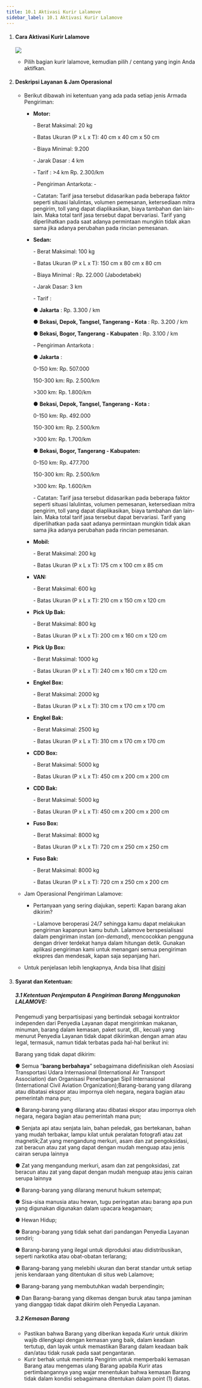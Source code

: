 ```yaml
---
title: 10.1 Aktivasi Kurir Lalamove
sidebar_label: 10.1 Aktivasi Kurir Lalamove
---
```

1. #### C﻿ara Aktivasi Kurir Lalamove

   ![](/img/10.1-cara-aktivasi-kurir-lalamove-dropdown-.png)

   * P﻿ilih bagian kurir lalamove, kemudian pilih / centang yang ingin Anda aktifkan.
2. #### D﻿eskripsi Layanan & Jam Operasional

   * Berikut dibawah ini k﻿etentuan yang ada pada setiap jenis Armada Pengiriman:

     * **M﻿otor:** 

       \- Berat Maksimal: 20 kg

       \- Batas Ukuran (P x L x T): 40 cm x 40 cm x 50 cm

       \-﻿ Biaya Minimal: 9.200

       \-﻿ Jarak Dasar : 4 km

       \-﻿ Tarif : >4 km Rp. 2.300/km

       \-﻿ Pengiriman Antarkota: -

       \-﻿ Catatan: Tarif jasa tersebut didasarikan pada beberapa faktor seperti situasi lalulintas, volumen pemesanan, ketersediaan mitra pengirim, toll yang dapat diaplikasikan, biaya tambahan dan lain-lain. Maka total tarif jasa tersebut dapat bervariasi. Tarif yang diperlihatkan pada saat adanya permintaan mungkin tidak akan sama jika adanya perubahan pada rincian pemesanan.


     * **S﻿edan:**

       \- Berat Maksimal: 100 kg

       \- Batas Ukuran (P x L x T): 150 cm x 80 cm x 80 cm

       \-﻿ Biaya Minimal : Rp. 22.000 (Jabodetabek)

       \-﻿ Jarak Dasar: 3 km

       \-﻿ Tarif : 

       ● **Jakarta** : Rp. 3.300 / km

       ● **Bekasi, Depok, Tangsel, Tangerang - Kota** : Rp. 3.200 / km

       ● **Bekasi, Bogor, Tangerang - Kabupaten** : Rp. 3.100 / km

       \-﻿ Pengiriman Antarkota : 

       ● **Jakarta** :

       0﻿-150 km: Rp. 507.000

       1﻿50-300 km: Rp. 2.500/km

       \>﻿300 km: Rp. 1.800/km

       ● **Bekasi, Depok, Tangsel, Tangerang - Kota :**

       0﻿-150 km: Rp. 492.000

       1﻿50-300 km: Rp. 2.500/km

       \>﻿300 km: Rp. 1.700/km

       ● **Bekasi, Bogor, Tangerang - Kabupaten:**

       0﻿-150 km: Rp. 477.700

       1﻿50-300 km: Rp. 2.500/km

       \>﻿300 km: Rp. 1.600/km

       \-﻿ Catatan: Tarif jasa tersebut didasarikan pada beberapa faktor seperti situasi lalulintas, volumen pemesanan, ketersediaan mitra pengirim, toll yang dapat diaplikasikan, biaya tambahan dan lain-lain. Maka total tarif jasa tersebut dapat bervariasi. Tarif yang diperlihatkan pada saat adanya permintaan mungkin tidak akan sama jika adanya perubahan pada rincian pemesanan.


     * **M﻿obil:**

       \-﻿ Berat Maksimal: 200 kg

       \- Batas Ukuran (P x L x T): 175 cm x 100 cm x 85 cm
     * **VAN:**

       \- Berat Maksimal: 600 kg

       \- Batas Ukuran (P x L x T): 210 cm x 150 cm x 120 cm
     * **P﻿ick Up Bak:**

       \-﻿ Berat Maksimal: 800 kg

       \- Batas Ukuran (P x L x T): 200 cm x 160 cm x 120 cm
     * **P﻿ick Up Box:**

       \-﻿ Berat Maksimal: 1000 kg

       \- Batas Ukuran (P x L x T): 240 cm x 160 cm x 120 cm
     * **E﻿ngkel Box:**

       \-﻿ Berat Maksimal: 2000 kg

       \- Batas Ukuran (P x L x T): 310 cm x 170 cm x 170 cm
     * **E﻿ngkel Bak:**

       \-﻿ Berat Maksimal: 2500 kg

       \- Batas Ukuran (P x L x T): 310 cm x 170 cm x 170 cm
     * **C﻿DD Box:**

       \- Berat Maksimal: 5000 kg

       \- Batas Ukuran (P x L x T): 450 cm x 200 cm x 200 cm
     * **C﻿DD Bak:**

       \-﻿ Berat Maksimal: 5000 kg

       \- Batas Ukuran (P x L x T): 450 cm x 200 cm x 200 cm
     * **F﻿uso Box:**

       \-﻿ Berat Maksimal: 8000 kg

       \- Batas Ukuran (P x L x T): 720 cm x 250 cm x 250 cm
     * **F﻿uso Bak:**

       \-﻿ Berat Maksimal: 8000 kg

       \- Batas Ukuran (P x L x T): 720 cm x 250 cm x 200 cm
   * J﻿am Operasional Pengiriman Lalamove: 

     * P﻿ertanyaan yang sering diajukan, seperti: Kapan barang akan dikirim?

       \-﻿ Lalamove beroperasi 24/7 sehingga kamu dapat melakukan pengiriman kapanpun kamu butuh. Lalamove berspesialisasi dalam pengiriman instan (*on-demand*), mencocokkan pengguna dengan driver terdekat hanya dalam hitungan detik. Gunakan aplikasi pengiriman kami untuk menangani semua pengiriman ekspres dan mendesak, kapan saja sepanjang hari.
   * U﻿ntuk penjelasan lebih lengkapnya, Anda bisa lihat [disini](https://www.lalamove.com/id/personal)
3. #### **S﻿yarat dan Ketentuan:**

   ##### **3.1 K﻿etentuan Penjemputan & Pengiriman Barang Menggunakan LALAMOVE:**[​](https://onee.netlify.app/dashboard/jenis-barang-yang-tidak-dapat-dikirimkan-menggunakan-layanan-lalamove-grab-dan-gosend#ketentuan-penjemputan--pengiriman-barang-menggunakan-lalamove "Direct link to heading")

   Pengemudi yang berpartisipasi yang bertindak sebagai kontraktor independen dari Penyedia Layanan dapat mengirimkan makanan, minuman, barang dalam kemasan, paket surat, dll., kecuali yang menurut Penyedia Layanan tidak dapat dikirimkan dengan aman atau legal, termasuk, namun tidak terbatas pada hal-hal berikut ini:

   B﻿arang yang tidak dapat dikirim:

   ● Semua “**barang berbahaya**” sebagaimana didefinisikan oleh Asosiasi Transportasi Udara Internasional (International Air Transport Association) dan Organisasi Penerbangan Sipil Internasional (International Civil Aviation Organization);Barang-barang yang dilarang atau dibatasi ekspor atau impornya oleh negara, negara bagian atau pemerintah mana pun;

   ● Barang-barang yang dilarang atau dibatasi ekspor atau impornya oleh negara, negara bagian atau pemerintah mana pun;

   ● Senjata api atau senjata lain, bahan peledak, gas bertekanan, bahan yang mudah terbakar, lampu kilat untuk peralatan fotografi atau zat magnetik;Zat yang mengandung merkuri, asam dan zat pengoksidasi, zat beracun atau zat yang dapat dengan mudah menguap atau jenis cairan serupa lainnya

   ● Zat yang mengandung merkuri, asam dan zat pengoksidasi, zat beracun atau zat yang dapat dengan mudah menguap atau jenis cairan serupa lainnya

   ● Barang-barang yang dilarang menurut hukum setempat;

   ● Sisa-sisa manusia atau hewan, tugu peringatan atau barang apa pun yang digunakan digunakan dalam upacara keagamaan;

   ● Hewan Hidup;

   ● Barang-barang yang tidak sehat dari pandangan Penyedia Layanan sendiri;

   ● Barang-barang yang ilegal untuk diproduksi atau didistribusikan, seperti narkotika atau obat-obatan terlarang;

   ● Barang-barang yang melebihi ukuran dan berat standar untuk setiap jenis kendaraan yang ditentukan di situs web Lalamove;

   ● Barang-barang yang membutuhkan wadah berpendingin;

   ● Dan Barang-barang yang dikemas dengan buruk atau tanpa jaminan yang dianggap tidak dapat dikirim oleh Penyedia Layanan.

   ##### 3.2 Kemasan Barang

   * P﻿astikan bahwa Barang yang diberikan kepada Kurir untuk dikirim wajib dilengkapi dengan kemasan yang baik, dalam keadaan tertutup, dan layak untuk memastikan Barang dalam keadaan baik dan/atau tidak rusak pada saat pengantaran. 
   * K﻿urir berhak untuk meminta Pengirim untuk memperbaiki kemasan Barang atau mengemas ulang Barang apabila Kurir atas pertimbangannya yang wajar menentukan bahwa kemasan Barang tidak dalam kondisi sebagaimana ditentukan dalam point (1) diatas.